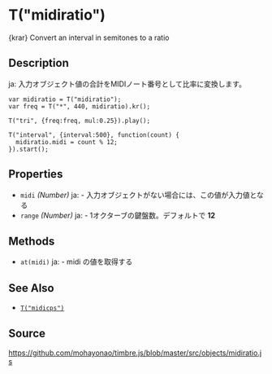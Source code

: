 T("midiratio")
==============
{krar} Convert an interval in semitones to a ratio

## Description ##
ja: 入力オブジェクト値の合計をMIDIノート番号として比率に変換します。

```timbre
var midiratio = T("midiratio");
var freq = T("*", 440, midiratio).kr();

T("tri", {freq:freq, mul:0.25}).play();

T("interval", {interval:500}, function(count) {
  midiratio.midi = count % 12;
}).start();
```

## Properties ##
- `midi` _(Number)_
ja:  - 入力オブジェクトがない場合には、この値が入力値となる
- `range` _(Number)_
ja:  - 1オクターブの鍵盤数。デフォルトで **12**

## Methods ##
- `at(midi)`
ja:  - midi の値を取得する

## See Also ##
- [`T("midicps")`](./midicps.html)

## Source ##
https://github.com/mohayonao/timbre.js/blob/master/src/objects/midiratio.js

